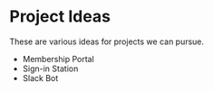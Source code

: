# Project Ideas
These are various ideas for projects we can pursue.

* Membership Portal
* Sign-in Station
* Slack Bot
